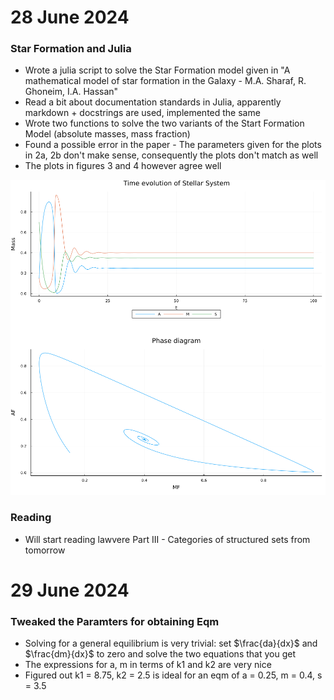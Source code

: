 # 28 June 2024

### Star Formation and Julia
- Wrote a julia script to solve the Star Formation model given in "A mathematical model of star formation in the Galaxy - M.A. Sharaf, R. Ghoneim, I.A. Hassan"
- Read a bit about documentation standards in Julia, apparently markdown + docstrings are used, implemented the same
- Wrote two functions to solve the two variants of the Start Formation Model (absolute masses, mass fraction)
- Found a possible error in the paper - The parameters given for the plots in 2a, 2b don't make sense, consequently the plots don't match as well
- The plots in figures 3 and 4 however agree well

![image](./../../stars.png)

### Reading
- Will start reading lawvere Part III - Categories of structured sets from tomorrow

# 29 June 2024

### Tweaked the Paramters for obtaining Eqm
- Solving for a general equilibrium is very trivial: set $\frac{da}{dx}$ and $\frac{dm}{dx}$ to zero and solve the two equations that you get
- The expressions for a, m in terms of k1 and k2 are very nice
- Figured out k1 = 8.75, k2 = 2.5 is ideal for an eqm of a = 0.25, m = 0.4, s = 3.5
